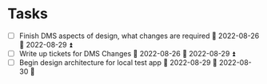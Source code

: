 # Tasks 
- [ ] Finish DMS aspects of design, what changes are required 🛫 2022-08-26 📅 2022-08-29  ⏫ 
- [ ] Write up tickets for DMS Changes 🛫 2022-08-26 📅 2022-08-29 ⏫ 
- [ ] Begin design architecture for local test app 🛫 2022-08-29 📅 2022-08-30 🔼 